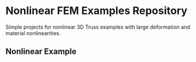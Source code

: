 <h1>Nonlinear FEM Examples Repository</h1>
<p>Simple projects for nonlinear 3D Truss examples with large deformation and material nonlinearities.</p>
<h2>Nonlinear Example</h2>
